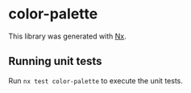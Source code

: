 # color-palette

This library was generated with [Nx](https://nx.dev).

## Running unit tests

Run `nx test color-palette` to execute the unit tests.
